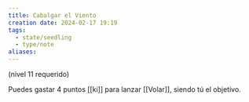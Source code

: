```yaml
---
title: Cabalgar el Viento
creation date: 2024-02-17 19:19
tags:
  - state/seedling
  - type/note
aliases:
---
```

(nivel 11 requerido) 

Puedes gastar 4 puntos [[ki]] para lanzar [[Volar]], siendo tú el objetivo.



